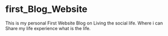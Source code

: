 # first_Blog_Website
This is my personal First Website Blog on Living the social life. Where i can Share my life experience what is the life.
